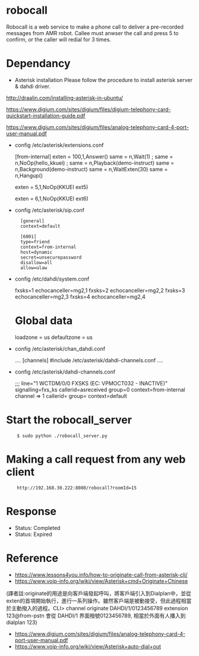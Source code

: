 # robocall
Robocall is a web service to make a phone call to deliver a pre-recorded messages from AMR robot. 
Callee must anwser the call and press 5 to confirm, or the caller will redial for 3 times.

# Dependancy
* Asterisk installation
Please follow the procedure to install asterisk server & dahdi driver.

http://draalin.com/installing-asterisk-in-ubuntu/

https://www.digium.com/sites/digium/files/digium-telephony-card-quickstart-installation-guide.pdf

https://www.digium.com/sites/digium/files/analog-telephony-card-4-port-user-manual.pdf

* config /etc/asterisk/extensions.conf

    [from-internal]
    exten = 100,1,Answer()
     same = n,Wait(1)
    ; same = n,NoOp(hello_kkuei)
    ; same = n,Playback(demo-instruct)
     same = n,Background(demo-instruct)
     same = n,WaitExten(30)
     same = n,Hangup()
    
    exten = 5,1,NoOp(KKUEI ext5)
    
    exten = 6,1,NoOp(KKUEI ext6)


* config /etc/asterisk/sip.conf

        [general]
        context=default
        
        [6001]
        type=friend
        context=from-internal
        host=dynamic
        secret=unsecurepassword
        disallow=all
        allow=ulaw

* config /etc/dahdi/system.conf

    fxsks=1
    echocanceller=mg2,1
    fxsks=2
    echocanceller=mg2,2
    fxsks=3
    echocanceller=mg2,3
    fxsks=4
    echocanceller=mg2,4

    # Global data
    
    loadzone        = us
    defaultzone     = us

* config /etc/asterisk/chan_dahdi.conf

    ....
    [channels]
    #include /etc/asterisk/dahdi-channels.conf
    ....

* config /etc/asterisk/dahdi-channels.conf

    ;;; line="1 WCTDM/0/0 FXSKS  (EC: VPMOCT032 - INACTIVE)"
    signalling=fxs_ks
    callerid=asreceived
    group=0
    context=from-internal
    channel => 1
    callerid=
    group=
    context=default

# Start the robocall_server
        $ sudo python ./robocall_server.py


# Making a call request from any web client
        http://192.168.30.222:8080/robocall?roomId=15

# Response
* Status: Completed
* Status: Expired

# Reference
* https://www.lessons4you.info/how-to-originate-call-from-asterisk-cli/
* https://www.voip-info.org/wiki/view/Asterisk+cmd+Originate+Chinese

(譯者註:originate的用途是向客戶端發起呼叫，將客戶端引入到Dialplan中，並從exten的首項開始執行，進行一系列操作。雖然客戶端是被動接受，但此過程相當於主動撥入的過程。CLI> channel originate DAHDI/1/0123456789 extension 123@from-pstn  會從 DAHDI/1 界面撥號0123456789, 相當於外面有人播入到 dialplan 123)
* https://www.digium.com/sites/digium/files/analog-telephony-card-4-port-user-manual.pdf
* https://www.voip-info.org/wiki/view/Asterisk+auto-dial+out

